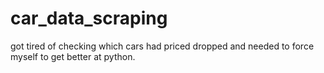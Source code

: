 # car_data_scraping
got tired of checking which cars had priced dropped and needed to force myself to get better at python. 
